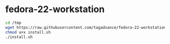 # fedora-22-workstation

```bash
cd /tmp
wget https://raw.githubusercontent.com/tagadvance/fedora-22-workstation/master/install.sh
chmod u+x install.sh
./install.sh
```
